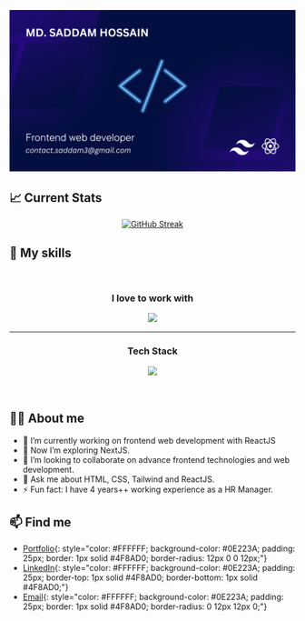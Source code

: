 [![Cover Image](https://raw.githubusercontent.com/SaddamHossain07/SaddamHossain07/main/images/githubCoverImage.png "Saddam Hossain's cover image")]([https://raw.githubusercontent.com/SaddamHossain07/SaddamHossain07/main/images/cover.png](https://raw.githubusercontent.com/SaddamHossain07/SaddamHossain07/main/images/githubCoverImage.png))


## :chart_with_upwards_trend: Current Stats
<p align="center">
  <a href="#"><img src="https://github-readme-streak-stats.herokuapp.com?user=SaddamHossain07&theme=algolia&border_radius=10&card_width=900" alt="GitHub Streak" /></a>
</p>

## :muscle: My skills
<br/>
<h3 align="center">
    I love to work with
</h3> 
<p align="center">
    <a href="#">
        <img src="https://skillicons.dev/icons?i=tailwind,react" />
    </a>  
</p> 
<hr/>
<h3 align="center">
    Tech Stack
</h3> 
<p align="center">
    <a href="#">
        <img src="https://skillicons.dev/icons?i=html,css,tailwind,bootstrap,js,react,express,mongodb,firebase" />
    </a>
</p>
<br/>

## :technologist: About me

- 🔭 I’m currently working on frontend web development with ReactJS
- 🌱 Now I’m exploring NextJS.
- 👯 I’m looking to collaborate on advance frontend technologies and web development.
- 💬 Ask me about HTML, CSS, Tailwind and ReactJS.
- ⚡ Fun fact: I have 4 years++ working experience as a HR Manager.


<!-- ## :mailbox: Find me
<div style="font-size: 28px; display: flex;" align="center">
    <p style="color: #FFFFFF; background-color: #0E223A; padding: 25px; border: 1px solid #4F8AD0; border-radius: 12px 0 0 12px;" href="https://www.pytorial.com/">Portfolio</p>
    <p style="color: #FFFFFF; background-color: #0E223A; padding: 25px; border-top: 1px solid #4F8AD0; border-bottom: 1px solid #4F8AD0;" href="https://www.linkedin.com/in/md-saddam-hossain-9352a62a3/">LinkdIn</p>
    <p style="color: #FFFFFF; background-color: #0E223A; padding: 25px; border: 1px solid #4F8AD0; border-radius: 0 12px 12px 0; " href="contact.saddam3@gmail.com">Email</p>
</div> -->

## :mailbox: Find me

* [Portfolio](https://www.pytorial.com/){: style="color: #FFFFFF; background-color: #0E223A; padding: 25px; border: 1px solid #4F8AD0; border-radius: 12px 0 0 12px;"}
* [LinkedIn](https://www.linkedin.com/in/md-saddam-hossain-9352a62a3/){: style="color: #FFFFFF; background-color: #0E223A; padding: 25px; border-top: 1px solid #4F8AD0; border-bottom: 1px solid #4F8AD0;"}
* [Email](mailto:contact.saddam3@gmail.com){: style="color: #FFFFFF; background-color: #0E223A; padding: 25px; border: 1px solid #4F8AD0; border-radius: 0 12px 12px 0;"}
